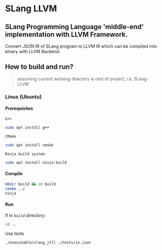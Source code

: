 # SLang LLVM

## SLang Programming Language 'middle-end' implementation with LLVM Framework.
Convert JSON IR of SLang program to LLVM IR which can be compiled into binary with LLVM Backend.

## How to build and run?
>assuming current working directory is root of project, i.e. SLang-LLVM

### Linux (Ubuntu)
#### Prerequisites
`G++`
```bash
sudo apt install g++
```
`CMake`
```bash
sudo apt install cmake
```
`Ninja build system`
```bash
sudo apt install ninja-build
```
#### Compile
```bash
mkdir build && cd build
cmake ../
ninja
```
#### Run
If in `build` directory:
```bash
cd ..
```
Use tests
```bash
./executable/slang_jtll ./tests/in.json
```
